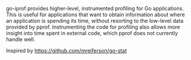 go-iprof provides higher-level, instrumented profiling for Go
applications. This is useful for applications that want to obtain
information about where an application is spending its time, without
resorting to the low-level data provided by pprof. Instrumenting the
code for profiling also allows more insight into time spent in external
code, which pprof does not currently handle well.

Inspired by https://github.com/mreiferson/go-stat
